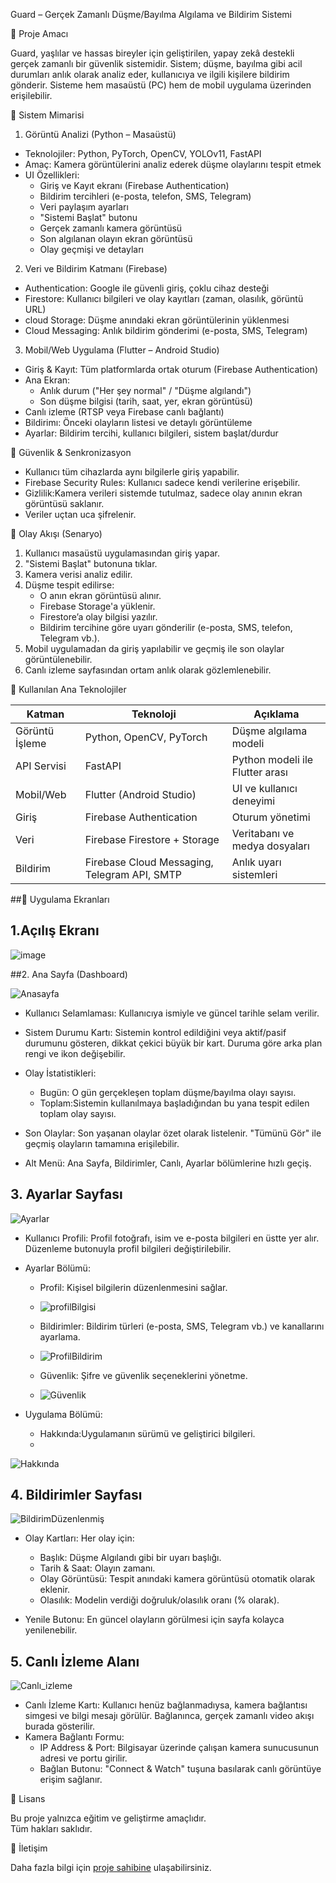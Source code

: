 Guard – Gerçek Zamanlı Düşme/Bayılma Algılama ve Bildirim Sistemi

🧠 Proje Amacı

Guard, yaşlılar ve hassas bireyler için geliştirilen, yapay zekâ destekli gerçek zamanlı bir güvenlik sistemidir. Sistem; düşme, bayılma gibi acil durumları anlık olarak analiz eder, kullanıcıya ve ilgili kişilere bildirim gönderir. Sisteme hem masaüstü (PC) hem de mobil uygulama üzerinden erişilebilir.


🧩 Sistem Mimarisi

1. Görüntü Analizi (Python – Masaüstü)

- Teknolojiler: Python, PyTorch, OpenCV, YOLOv11, FastAPI
- Amaç: Kamera görüntülerini analiz ederek düşme olaylarını tespit etmek
- UI Özellikleri:
  - Giriş ve Kayıt ekranı (Firebase Authentication)
  - Bildirim tercihleri (e-posta, telefon, SMS, Telegram)
  - Veri paylaşım ayarları
  - "Sistemi Başlat" butonu
  - Gerçek zamanlı kamera görüntüsü
  - Son algılanan olayın ekran görüntüsü
  - Olay geçmişi ve detayları

2. Veri ve Bildirim Katmanı (Firebase)

- Authentication: Google ile güvenli giriş, çoklu cihaz desteği
- Firestore: Kullanıcı bilgileri ve olay kayıtları (zaman, olasılık, görüntü URL)
- cloud Storage: Düşme anındaki ekran görüntülerinin yüklenmesi
- Cloud Messaging: Anlık bildirim gönderimi (e-posta, SMS, Telegram)

3. Mobil/Web Uygulama (Flutter – Android Studio)

- Giriş & Kayıt: Tüm platformlarda ortak oturum (Firebase Authentication)
- Ana Ekran:
  - Anlık durum ("Her şey normal" / "Düşme algılandı")
  - Son düşme bilgisi (tarih, saat, yer, ekran görüntüsü)
- Canlı izleme (RTSP veya Firebase canlı bağlantı)
- Bildirimı: Önceki olayların listesi ve detaylı görüntüleme
- Ayarlar: Bildirim tercihi, kullanıcı bilgileri, sistem başlat/durdur



🔐 Güvenlik & Senkronizasyon

- Kullanıcı tüm cihazlarda aynı bilgilerle giriş yapabilir.
- Firebase Security Rules: Kullanıcı sadece kendi verilerine erişebilir.
- Gizlilik:Kamera verileri sistemde tutulmaz, sadece olay anının ekran görüntüsü saklanır.
- Veriler uçtan uca şifrelenir.



🚨 Olay Akışı (Senaryo)

1. Kullanıcı masaüstü uygulamasından giriş yapar.
2. "Sistemi Başlat" butonuna tıklar.
3. Kamera verisi analiz edilir.
4. Düşme tespit edilirse:
    - O anın ekran görüntüsü alınır.
    - Firebase Storage'a yüklenir.
    - Firestore’a olay bilgisi yazılır.
    - Bildirim tercihine göre uyarı gönderilir (e-posta, SMS, telefon, Telegram vb.).
5. Mobil uygulamadan da giriş yapılabilir ve geçmiş ile son olaylar görüntülenebilir.
6. Canlı izleme sayfasından ortam anlık olarak gözlemlenebilir.


🔧 Kullanılan Ana Teknolojiler

| Katman           | Teknoloji                               | Açıklama                        |
|------------------|----------------------------------------|---------------------------------|
| Görüntü İşleme   | Python, OpenCV, PyTorch                | Düşme algılama modeli           |
| API Servisi      | FastAPI                                | Python modeli ile Flutter arası |
| Mobil/Web        | Flutter (Android Studio)               | UI ve kullanıcı deneyimi        |
| Giriş            | Firebase Authentication                | Oturum yönetimi                 |
| Veri             | Firebase Firestore + Storage           | Veritabanı ve medya dosyaları   |
| Bildirim         | Firebase Cloud Messaging, Telegram API, SMTP | Anlık uyarı sistemleri    |








##📱 Uygulama Ekranları
## 1.Açılış Ekranı

![image](https://github.com/user-attachments/assets/c0b418b5-d56b-4d28-bfc4-745187f6ec97)

##2. Ana Sayfa (Dashboard)

![Anasayfa](https://github.com/user-attachments/assets/4a880158-1948-41d1-ab86-8d4d612bed39)

* Kullanıcı Selamlaması: Kullanıcıya ismiyle ve güncel tarihle selam verilir.
* Sistem Durumu Kartı: Sistemin kontrol edildiğini veya aktif/pasif durumunu gösteren, dikkat çekici büyük bir kart. Duruma göre arka plan rengi ve ikon değişebilir.
* Olay İstatistikleri:

  * Bugün: O gün gerçekleşen toplam düşme/bayılma olayı sayısı.
  * Toplam:Sistemin kullanılmaya başladığından bu yana tespit edilen toplam olay sayısı.
* Son Olaylar: Son yaşanan olaylar özet olarak listelenir. "Tümünü Gör" ile geçmiş olayların tamamına erişilebilir.
* Alt Menü: Ana Sayfa, Bildirimler, Canlı, Ayarlar bölümlerine hızlı geçiş.


## 3. Ayarlar Sayfası

![Ayarlar](https://github.com/user-attachments/assets/5fc14a17-57a5-49ed-91d5-fd5e46a32649)


* Kullanıcı Profili: Profil fotoğrafı, isim ve e-posta bilgileri en üstte yer alır. Düzenleme butonuyla profil bilgileri değiştirilebilir.
* Ayarlar Bölümü:

  * Profil: Kişisel bilgilerin düzenlenmesini sağlar.
  * 
    ![profilBilgisi](https://github.com/user-attachments/assets/5d62dd1d-5f6f-400c-bebf-83a2031dfbff)

  * Bildirimler: Bildirim türleri (e-posta, SMS, Telegram vb.) ve kanallarını ayarlama.
  * 
    ![ProfilBildirim](https://github.com/user-attachments/assets/40ae2b21-cbc2-4497-a5f1-89584d9f689a)

  * Güvenlik: Şifre ve güvenlik seçeneklerini yönetme.
  * 
    ![Güvenlik](https://github.com/user-attachments/assets/49019031-4188-4ba8-b2f0-58a8cba3179e)

* Uygulama Bölümü:

  * Hakkında:Uygulamanın sürümü ve geliştirici bilgileri.
  * 
![Hakkında](https://github.com/user-attachments/assets/9b430579-c470-450d-aa14-9528ca326975)



## 4. Bildirimler Sayfası

![BildirimDüzenlenmiş](https://github.com/user-attachments/assets/3d05cea5-52cc-4e73-af13-17e2f271e4ae)


* Olay Kartları: Her olay için:

  * Başlık: Düşme Algılandı gibi bir uyarı başlığı.
  * Tarih & Saat: Olayın zamanı.
  * Olay Görüntüsü: Tespit anındaki kamera görüntüsü otomatik olarak eklenir.
  * Olasılık: Modelin verdiği doğruluk/olasılık oranı (% olarak).
* Yenile Butonu: En güncel olayların görülmesi için sayfa kolayca yenilenebilir.




 ## 5. Canlı İzleme Alanı

![Canlı_izleme](https://github.com/user-attachments/assets/ce9eef9d-e76a-489b-b62f-7fe9f2da77a3)


* Canlı İzleme Kartı: Kullanıcı henüz bağlanmadıysa, kamera bağlantısı simgesi ve bilgi mesajı görülür. Bağlanınca, gerçek zamanlı video akışı burada gösterilir.
* Kamera Bağlantı Formu:
  * IP Address & Port: Bilgisayar üzerinde çalışan kamera sunucusunun adresi ve portu girilir.
  * Bağlan Butonu: "Connect & Watch" tuşuna basılarak canlı görüntüye erişim sağlanır.





📄 Lisans

Bu proje yalnızca eğitim ve geliştirme amaçlıdır.  
Tüm hakları saklıdır.  



 💬 İletişim

Daha fazla bilgi için [proje sahibine](mehmetkarataslar@gmail.com) ulaşabilirsiniz.
